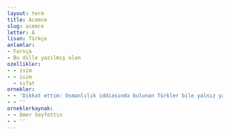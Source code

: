 ```yaml
---
layout: term
title: Acemce
slug: acemce
letter: A
lisan: Türkçe
anlamlar:
- Farsça
- Bu dille yazılmış olan
ozellikler:
- - isim
- - isim
  - sıfat
ornekler:
- - 'Dikkat ettim: Osmanlılık iddiasında bulunan Türkler bile yalnız yazarken, şiir düzerken Arapça, Acemce kaidelerle, kelimelerle yapılmış yabancı terkipler kullanıyorlar.'
- - ''
orneklerkaynak:
- - Ömer Seyfettin
- - ''
---
```

